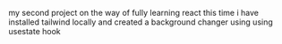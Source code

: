 my second project on the way of fully learning react this time i have installed tailwind locally and created a background changer using using usestate hook  